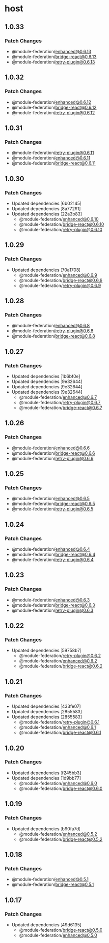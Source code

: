 # host

## 1.0.33

### Patch Changes

- @module-federation/enhanced@0.6.13
- @module-federation/bridge-react@0.6.13
- @module-federation/retry-plugin@0.6.13

## 1.0.32

### Patch Changes

- @module-federation/enhanced@0.6.12
- @module-federation/bridge-react@0.6.12
- @module-federation/retry-plugin@0.6.12

## 1.0.31

### Patch Changes

- @module-federation/retry-plugin@0.6.11
- @module-federation/enhanced@0.6.11
- @module-federation/bridge-react@0.6.11

## 1.0.30

### Patch Changes

- Updated dependencies [6b02145]
- Updated dependencies [8a77291]
- Updated dependencies [22a3b83]
  - @module-federation/enhanced@0.6.10
  - @module-federation/bridge-react@0.6.10
  - @module-federation/retry-plugin@0.6.10

## 1.0.29

### Patch Changes

- Updated dependencies [70a1708]
  - @module-federation/enhanced@0.6.9
  - @module-federation/bridge-react@0.6.9
  - @module-federation/retry-plugin@0.6.9

## 1.0.28

### Patch Changes

- @module-federation/enhanced@0.6.8
- @module-federation/retry-plugin@0.6.8
- @module-federation/bridge-react@0.6.8

## 1.0.27

### Patch Changes

- Updated dependencies [1b6bf0e]
- Updated dependencies [9e32644]
- Updated dependencies [9e32644]
- Updated dependencies [9e32644]
  - @module-federation/enhanced@0.6.7
  - @module-federation/retry-plugin@0.6.7
  - @module-federation/bridge-react@0.6.7

## 1.0.26

### Patch Changes

- @module-federation/enhanced@0.6.6
- @module-federation/bridge-react@0.6.6
- @module-federation/retry-plugin@0.6.6

## 1.0.25

### Patch Changes

- @module-federation/enhanced@0.6.5
- @module-federation/bridge-react@0.6.5
- @module-federation/retry-plugin@0.6.5

## 1.0.24

### Patch Changes

- @module-federation/enhanced@0.6.4
- @module-federation/bridge-react@0.6.4
- @module-federation/retry-plugin@0.6.4

## 1.0.23

### Patch Changes

- @module-federation/enhanced@0.6.3
- @module-federation/bridge-react@0.6.3
- @module-federation/retry-plugin@0.6.3

## 1.0.22

### Patch Changes

- Updated dependencies [59758b7]
  - @module-federation/retry-plugin@0.6.2
  - @module-federation/enhanced@0.6.2
  - @module-federation/bridge-react@0.6.2

## 1.0.21

### Patch Changes

- Updated dependencies [433fe07]
- Updated dependencies [2855583]
- Updated dependencies [2855583]
  - @module-federation/retry-plugin@0.6.1
  - @module-federation/enhanced@0.6.1
  - @module-federation/bridge-react@0.6.1

## 1.0.20

### Patch Changes

- Updated dependencies [f245bb3]
- Updated dependencies [1d9bb77]
  - @module-federation/enhanced@0.6.0
  - @module-federation/bridge-react@0.6.0

## 1.0.19

### Patch Changes

- Updated dependencies [b90fa7d]
  - @module-federation/enhanced@0.5.2
  - @module-federation/bridge-react@0.5.2

## 1.0.18

### Patch Changes

- @module-federation/enhanced@0.5.1
- @module-federation/bridge-react@0.5.1

## 1.0.17

### Patch Changes

- Updated dependencies [49d6135]
  - @module-federation/bridge-react@0.5.0
  - @module-federation/enhanced@0.5.0
